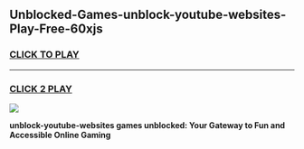 
## Unblocked-Games-unblock-youtube-websites-Play-Free-60xjs
<h3>
<a href="https://premium76.site?title=unblock-youtube-websites&ref=20M">CLICK TO PLAY</a></h3>
<hr>

<h3>
<a href="https://premium76.site?title=unblock-youtube-websites&ref=20M">CLICK 2 PLAY</a>
  
</h3>

<a href="https://premium76.site?title=unblock-youtube-websites&ref=19M"><img src="https://clearcache.store/games.png"></a>


**unblock-youtube-websites games unblocked: Your Gateway to Fun and Accessible Online Gaming**
